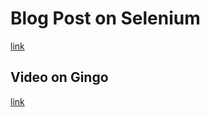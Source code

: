 # Blog Post on Selenium

[link](https://letscode.blog/2021/08/06/selenium-webdriver-test-automation-using-golang/)

## Video on Gingo

[link](https://www.youtube.com/watch?v=Z2x7YrDWrA0)